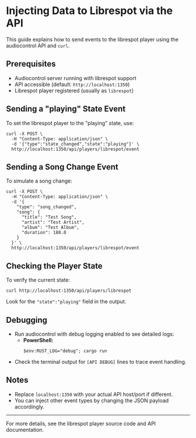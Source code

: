 # Injecting Data to Librespot via the API

This guide explains how to send events to the librespot player using the audiocontrol API and `curl`.

## Prerequisites
- Audiocontrol server running with librespot support
- API accessible (default: `http://localhost:1350`)
- Librespot player registered (usually as `librespot`)

## Sending a "playing" State Event
To set the librespot player to the "playing" state, use:

```
curl -X POST \
  -H "Content-Type: application/json" \
  -d '{"type":"state_changed","state":"playing"}' \
  http://localhost:1350/api/players/librespot/event
```

## Sending a Song Change Event
To simulate a song change:

```
curl -X POST \
  -H "Content-Type: application/json" \
  -d '{
    "type": "song_changed",
    "song": {
      "title": "Test Song",
      "artist": "Test Artist",
      "album": "Test Album",
      "duration": 180.0
    }
  }' \
  http://localhost:1350/api/players/librespot/event
```

## Checking the Player State
To verify the current state:

```
curl http://localhost:1350/api/players/librespot
```

Look for the `"state":"playing"` field in the output.

## Debugging
- Run audiocontrol with debug logging enabled to see detailed logs:
  - **PowerShell:**
    ```
    $env:RUST_LOG="debug"; cargo run
    ```
- Check the terminal output for `[API DEBUG]` lines to trace event handling.

## Notes
- Replace `localhost:1350` with your actual API host/port if different.
- You can inject other event types by changing the JSON payload accordingly.

---
For more details, see the librespot player source code and API documentation.
